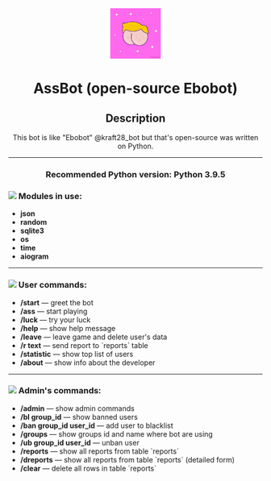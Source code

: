 <div align=center>
    <img src="data/avatar.jpg" width="100">
    <h1>AssBot (open-source Ebobot)</h1>
</div>

<div align=center>
    <h2>Description</h2>
    <p>This bot is like "Ebobot" @kraft28_bot but that's open-source was written on Python.</p>
</div><hr>

<div>
    <div align=center>
        <h3>Recommended Python version: Python 3.9.5</h3>
    </div>
    <div>
        <h3><img src="https://external-content.duckduckgo.com/iu/?u=https%3A%2F%2Fcdn2.iconfinder.com%2Fdata%2Ficons%2Fprogramming-17%2F24%2Fprogramming-module-2-512.png&f=1&nofb=1" width="30"> Modules in use:</h3>
    </div>
    <ul>
        <li><b>json</b></li>
        <li><b>random</b></li>
        <li><b>sqlite3</b></li>
        <li><b>os</b></li>
        <li><b>time</b></li>
        <li><b>aiogram</b></li>
    </ul>
</div><hr>

<div>
    <div>
        <h3><img src="https://external-content.duckduckgo.com/iu/?u=https%3A%2F%2Fupload.wikimedia.org%2Fwikipedia%2Fcommons%2Fthumb%2F1%2F12%2FUser_icon_2.svg%2F768px-User_icon_2.svg.png&f=1&nofb=1" width="30"> User commands:</h3>
    </div>
    <div>
        <ul>
            <li>
                <b>/start</b> — greet the bot
            </li>
            <li>
                <b>/ass</b> — start playing
            </li>
            <li>
                <b>/luck</b> — try your luck
            </li>
            <li>
                <b>/help</b> — show help message
            </li>
            <li>
                <b>/leave</b> — leave game and delete user's data
            </li>
            <li>
                <b>/r text</b> — send report to `reports` table
            </li>
            <li>
                <b>/statistic</b> — show top list of users
            </li>
            <li>
                <b>/about</b> — show info about the developer
            </li>
        </ul>
    </div><hr>
    <div>
        <h3><img src="https://external-content.duckduckgo.com/iu/?u=https%3A%2F%2Fpngimage.net%2Fwp-content%2Fuploads%2F2018%2F05%2Fadmin-logo-png-6.png&f=1&nofb=1" width="30"> Admin's commands:</h3>
    </div>
    <div>
        <ul>
            <li>
                <b>/admin</b> — show admin commands
            </li>            
            <li>
                <b>/bl group_id</b> — show banned users
            </li>
            <li>
                <b>/ban group_id user_id</b> — add user to blacklist
            </li>
            <li>
                <b>/groups</b> — show groups id and name where bot are using
            </li>
            <li>
                <b>/ub group_id user_id</b> — unban user
            </li>
            <li>
                <b>/reports</b> — show all reports from table `reports`
            </li>
            <li>
                <b>/dreports</b> — show all reports from table `reports` (detailed form)
            </li>            
            <li>
                <b>/clear</b> — delete all rows in table `reports`
            </li>
        </ul>
    </div>
</div>
